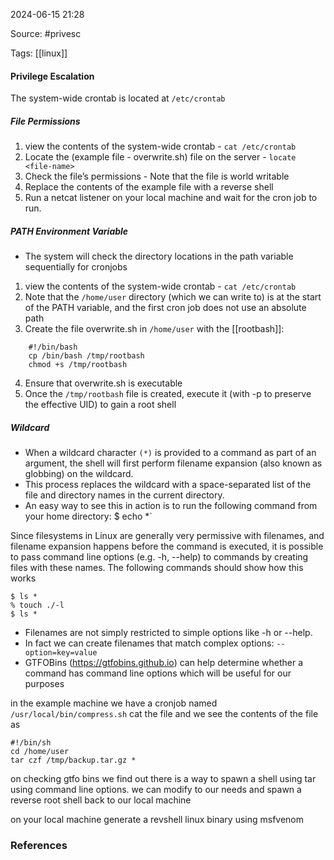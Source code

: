 
2024-06-15 21:28

Source: #privesc 

Tags: [[linux]]

#### Privilege Escalation

The system-wide crontab is located at `/etc/crontab`
##### File Permissions

1. view the contents of the system-wide crontab - `cat /etc/crontab`
2. Locate the (example file -  overwrite.sh) file on the server - `locate <file-name>`
3. Check the file’s permissions - Note that the file is world writable 
4. Replace the contents of the example file with a reverse shell
5. Run a netcat listener on your local machine and wait for the cron job to run.

##### PATH Environment Variable

- The system will check the directory locations in the path variable sequentially for cronjobs
1. view the contents of the system-wide crontab - `cat /etc/crontab`
2. Note that the `/home/user` directory (which we can write to) is at the start of the PATH variable, and the first cron job does not use an absolute path
3. Create the file overwrite.sh in `/home/user` with the [[rootbash]]:
```
	#!/bin/bash 
	cp /bin/bash /tmp/rootbash 
	chmod +s /tmp/rootbash
```
4. Ensure that overwrite.sh is executable
5. Once the `/tmp/rootbash` file is created, execute it (with -p to preserve the effective UID) to gain a root shell
##### Wildcard

- When a wildcard character `(*)` is provided to a command as part of an argument, the shell will first perform filename expansion (also known as globbing) on the wildcard.
- This process replaces the wildcard with a space-separated list of the file and directory names in the current directory.
- An easy way to see this in action is to run the following command from your home directory:
	$ echo *`

Since filesystems in Linux are generally very permissive with filenames, and filename expansion happens before the command is executed, it is possible to pass command line options (e.g. -h, --help) to commands by creating files with these names. 
The following commands should show how this works
```
$ ls * 
% touch ./-l 
$ ls *
```
- Filenames are not simply restricted to simple options like -h or --help. 
- In fact we can create filenames that match complex options: `--option=key=value` 
- GTFOBins (https://gtfobins.github.io) can help determine whether a command has command line options which will be useful for our purposes

in the example machine we have a cronjob named `/usr/local/bin/compress.sh`
cat the file and we see the contents of the file as
```
#!/bin/sh
cd /home/user
tar czf /tmp/backup.tar.gz *
```
on checking gtfo bins we find out there is a way to spawn a shell using tar using command line options. we can modify to our needs and spawn a reverse root shell back to our local machine 

on your local machine generate a revshell linux binary using msfvenom 



### References